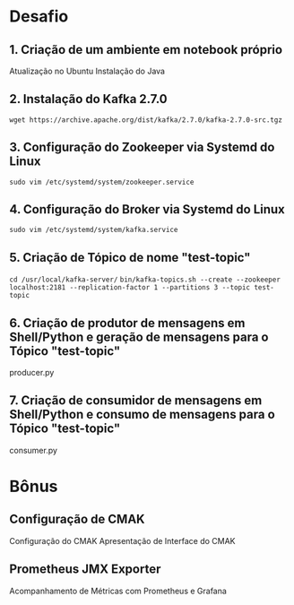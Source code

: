 # Desafio

## 1. Criação de um ambiente em notebook próprio
Atualização no Ubuntu
Instalação do Java

## 2. Instalação do Kafka 2.7.0
`wget https://archive.apache.org/dist/kafka/2.7.0/kafka-2.7.0-src.tgz`


## 3. Configuração do Zookeeper via Systemd do Linux
`sudo vim /etc/systemd/system/zookeeper.service`

## 4. Configuração do Broker via Systemd do Linux
`sudo vim /etc/systemd/system/kafka.service`

## 5. Criação de Tópico de nome "test-topic"
`cd /usr/local/kafka-server/`
`bin/kafka-topics.sh --create --zookeeper localhost:2181 --replication-factor 1 --partitions 3 --topic test-topic`

## 6. Criação de produtor de mensagens em Shell/Python e geração de mensagens para o Tópico "test-topic"
producer.py

## 7. Criação de consumidor de mensagens em Shell/Python e consumo de mensagens para o Tópico "test-topic"
consumer.py

# Bônus

## Configuração de CMAK
Configuração do CMAK
Apresentação de Interface do CMAK

## Prometheus JMX Exporter
Acompanhamento de Métricas com Prometheus e Grafana